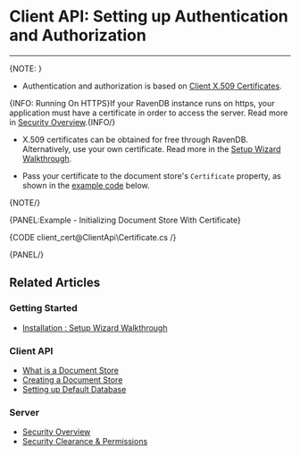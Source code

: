 # Client API: Setting up Authentication and Authorization
---
{NOTE: }

* Authentication and authorization is based on [Client X.509 Certificates](../server/security/authorization/security-clearance-and-permissions).  

{INFO: Running On HTTPS}If your RavenDB instance runs on https, your application must have a certificate in order to access the server. Read more in [Security Overview](../server/security/overview).{INFO/}  

* X.509 certificates can be obtained for free through RavenDB. Alternatively, use your own certificate. Read more in the [Setup Wizard Walkthrough](../start/installation/setup-wizard#secure-setup-with-a-let).  

* Pass your certificate to the document store's `Certificate` property, as shown in the [example code](#example) below.

{NOTE/}

{PANEL:Example - Initializing Document Store With Certificate}<a name="example"></a>

{CODE client_cert@ClientApi\Certificate.cs /}

{PANEL/}

## Related Articles

### Getting Started

- [Installation : Setup Wizard Walkthrough](../start/installation/setup-wizard)

### Client API

- [What is a Document Store](../client-api/what-is-a-document-store)
- [Creating a Document Store](../client-api/creating-document-store)
- [Setting up Default Database](../client-api/setting-up-default-database)

### Server

- [Security Overview](../server/security/overview)
- [Security Clearance & Permissions](../server/security/authorization/security-clearance-and-permissions)
